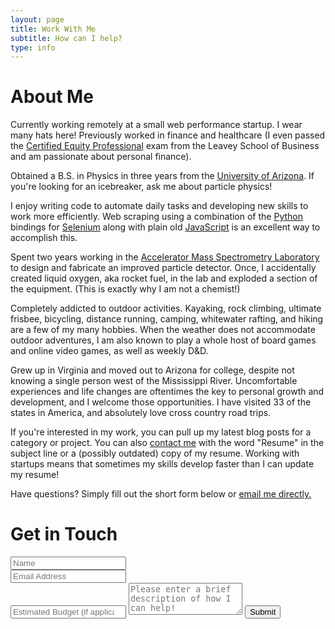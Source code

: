 ```yaml
---
layout: page
title: Work With Me
subtitle: How can I help?
type: info
---
```


# About Me

<p class="about-text"><span class="fa fa-briefcase about-icon" aria-hidden="true"></span> Currently working remotely at a small web performance startup. I wear many hats here! Previously worked in finance and healthcare (I even passed the <a href="https://www.scu.edu/business/cepi/" >Certified Equity Professional</a> exam from the Leavey School of Business and am passionate about personal finance).</p>

<p class="about-text"><span class="fa fa-graduation-cap about-icon" aria-hidden="true"></span> Obtained a B.S. in Physics in three years from the <a href="https://www.arizona.edu/">University of Arizona</a>. If you're looking for an icebreaker, ask me about particle physics! </p>

<p class="about-text"><span class="fa fa-code about-icon" aria-hidden="true"></span> I enjoy writing code to automate daily tasks and developing new skills to work more efficiently. Web scraping using a combination of the <a href="https://www.python.org/">Python</a> bindings for <a href="https://www.selenium.dev/">Selenium</a> along with plain old <a href="https://www.javascript.com/">JavaScript</a> is an excellent way to accomplish this. </p>

<p class="about-text"><span class="fa fa-bolt about-icon" aria-hidden="true"></span> Spent two years working in the <a href="https://ams.arizona.edu/">Accelerator Mass Spectrometry Laboratory</a> to design and fabricate an improved particle detector. Once, I accidentally created liquid oxygen, aka rocket fuel, in the lab and exploded a section of the equipment. (This is exactly why I am not a chemist!)</p>

<p class="about-text"><span class="fa fa-heart about-icon" aria-hidden="true"></span> Completely addicted to outdoor activities. Kayaking, rock climbing, ultimate frisbee, bicycling, distance running, camping, whitewater rafting, and hiking are a few of my many hobbies. When the weather does not accommodate outdoor adventures, I am also known to play a whole host of board games and online video games, as well as weekly D&D. </p>

<p class="about-text"><span class="fa fa-globe about-icon" aria-hidden="true"></span> Grew up in Virginia and moved out to Arizona for college, despite not knowing a single person west of the Mississippi River. Uncomfortable experiences and life changes are oftentimes the key to personal growth and development, and I welcome those opportunities. I have visited 33 of the states in America, and absolutely love cross country road trips. </p>

<p class="about-text"><span class="fa fa-book about-icon" aria-hidden="true"></span>If you're interested in my work, you can pull up my latest blog posts for a category or project. You can also <a href="mailto:strangepy@gmail.com">contact me</a> with the word "Resume" in the subject line or a (possibly outdated) copy of my resume. Working with startups means that sometimes my skills develop faster than I can update my resume! </p>

<p class="about-text"><span class="fa fa-address-book about-icon" aria-hidden="true"></span> Have questions? Simply fill out the short form below or <a href="mailto:strangepy@gmail.com">email me directly.</a></p>

# Get in Touch


<form action="https://formspree.io/strangepy@gmail.com" method="POST" class="form" id="contact-form">
  <div class="row">
    <div class="col-xs-6">
      <input type="text" name="name" class="form-control input-lg" placeholder="Name" title="Name">
    </div>
    <div class="col-xs-6">
      <input type="email" name="_replyto" class="form-control input-lg" placeholder="Email Address" title="Email">
    </div>
  </div>
  <input type="number" name="budget" class="form-control input-lg" placeholder="Estimated Budget (if applicable)" title="Budget">
  <input type="hidden" name="_subject" value="New submission from strangepy.com">
  <textarea type="text" name="content" class="form-control input-lg" placeholder="Please enter a brief description of how I can help!" title="Message" required="required" rows="3"></textarea>
  <input type="text" name="_gotcha" style="display:none">
  <input type="hidden" name="_next" value="?message=Your message was sent successfully, thanks!" />
  <button type="submit" class="btn btn-lg btn-primary">Submit</button>
</form>

<!--<div style="font-size: 12px;">Please do not use this form to send me full code samples or ask me to fix an app for free. Due to the volume of questions I receive I unfortuantely cannot offer free support.</div> -->
